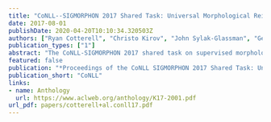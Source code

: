 ```yaml
---
title: "CoNLL--SIGMORPHON 2017 Shared Task: Universal Morphological Reinflection in 52 Languages"
date: 2017-08-01
publishDate: 2020-04-20T10:10:34.320503Z
authors: ["Ryan Cotterell", "Christo Kirov", "John Sylak-Glassman", "Géraldine Walther", "Ekaterina Vylomova", "Patrick Xia", "Manaal Faruqui", "Sandra Kübler", "David Yarowsky", "Jason Eisner", "Mans Hulden"]
publication_types: ["1"]
abstract: "The CoNLL-SIGMORPHON 2017 shared task on supervised morphological generation required systems to be trained and tested in each of 52 typologically diverse languages. In sub-task 1, submitted systems were asked to predict a specific inflected form of a given lemma. In sub-task 2, systems were given a lemma and some of its specific inflected forms, and asked to complete the inflectional paradigm by predicting all of the remaining inflected forms. Both sub-tasks included high, medium, and low-resource conditions. Sub-task 1 received 24 system submissions, while sub-task 2 received 3 system submissions. Following the success of neural sequence-to-sequence models in the SIGMORPHON 2016 shared task, all but one of the submissions included a neural component. The results show that high performance can be achieved with small training datasets, so long as models have appropriate inductive bias or make use of additional unlabeled data or synthetic data. However, different biasing and data augmentation resulted in non-identical sets of inflected forms being predicted correctly, suggesting that there is room for future improvement."
featured: false
publication: "*Proceedings of the CoNLL SIGMORPHON 2017 Shared Task: Universal Morphological Reinflection*"
publication_short: "CoNLL"
links:
- name: Anthology
  url: https://www.aclweb.org/anthology/K17-2001.pdf
url_pdf: papers/cotterell+al.conll17.pdf
---
```


